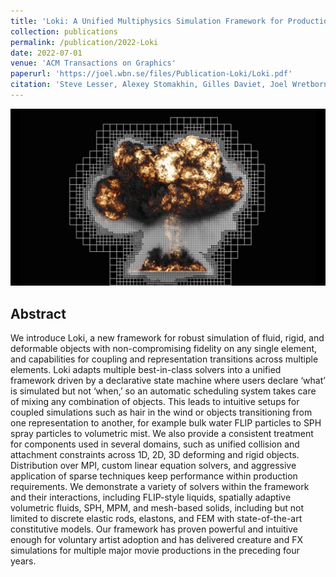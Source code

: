 ```yaml
---
title: 'Loki: A Unified Multiphysics Simulation Framework for Production'
collection: publications
permalink: /publication/2022-Loki
date: 2022-07-01
venue: 'ACM Transactions on Graphics'
paperurl: 'https://joel.wbn.se/files/Publication-Loki/Loki.pdf'
citation: 'Steve Lesser, Alexey Stomakhin, Gilles Daviet, Joel Wretborn, John Edholm, Noh-Hoon Lee, Eston Schweickart, Xiao Zhai, Sean Flynn, and Andrew Moffat. 2022. &quot;Loki: A Unified Multiphysics Simulation Framework for Production.&quot; ACM Transactions on Graphics, 50, 41 (4): 1–20. https://doi.org/10.1145/3528223.3530058.'
---
```


![Loki](/files/Publication-Loki/image.jpeg)

Abstract 
--------
We introduce Loki, a new framework for robust simulation of fluid, rigid, and deformable objects with non-compromising fidelity on any single element, and capabilities for coupling and representation transitions across multiple elements. Loki adapts multiple best-in-class solvers into a unified framework driven by a declarative state machine where users declare ‘what’ is simulated but not ‘when,’ so an automatic scheduling system takes care of mixing any combination of objects. This leads to intuitive setups for coupled simulations such as hair in the wind or objects transitioning from one representation to another, for example bulk water FLIP particles to SPH spray particles to volumetric mist. We also provide a consistent treatment for components used in several domains, such as unified collision and attachment constraints across 1D, 2D, 3D deforming and rigid objects. Distribution over MPI, custom linear equation solvers, and aggressive application of sparse techniques keep performance within production requirements. We demonstrate a variety of solvers within the framework and their interactions, including FLIP-style liquids, spatially adaptive volumetric fluids, SPH, MPM, and mesh-based solids, including but not limited to discrete elastic rods, elastons, and FEM with state-of-the-art constitutive models. Our framework has proven powerful and intuitive enough for voluntary artist adoption and has delivered creature and FX simulations for multiple major movie productions in the preceding four years.
